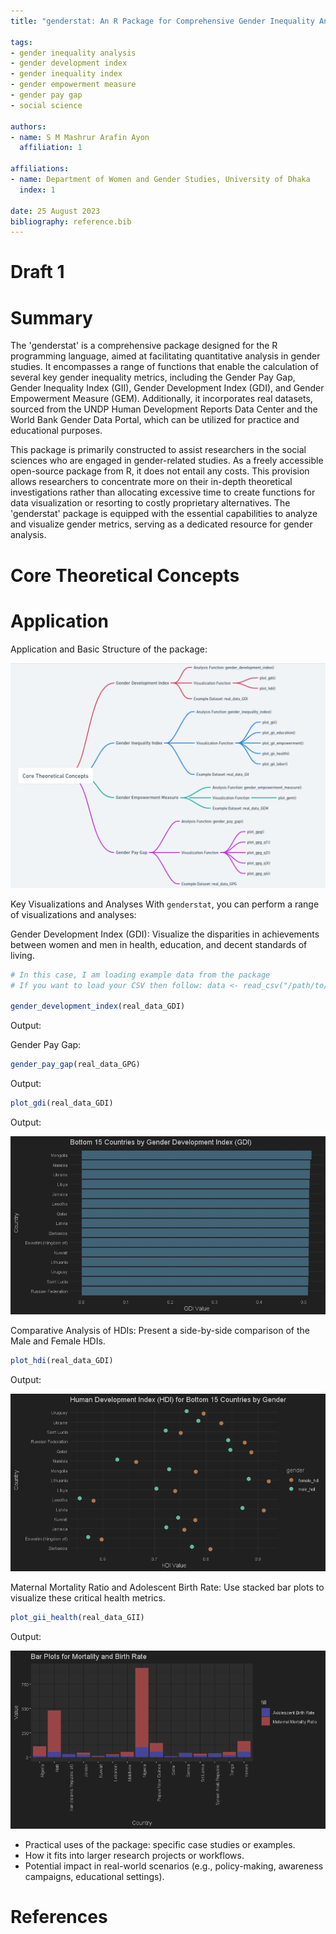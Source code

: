 ```yaml
---
title: "genderstat: An R Package for Comprehensive Gender Inequality Analysis"

tags: 
- gender inequality analysis
- gender development index
- gender inequality index
- gender empowerment measure
- gender pay gap
- social science

authors: 
- name: S M Mashrur Arafin Ayon
  affiliation: 1

affiliations: 
- name: Department of Women and Gender Studies, University of Dhaka
  index: 1
   
date: 25 August 2023
bibliography: reference.bib
---
```



# Draft 1
# Summary

The 'genderstat' is a comprehensive package designed for the R programming language, aimed at facilitating quantitative analysis in gender studies. It encompasses a range of functions that enable the calculation of several key gender inequality metrics, including the Gender Pay Gap, Gender Inequality Index (GII), Gender Development Index (GDI), and Gender Empowerment Measure (GEM). Additionally, it incorporates real datasets, sourced from the UNDP Human Development Reports Data Center and the World Bank Gender Data Portal, which can be utilized for practice and educational purposes.

This package is primarily constructed to assist researchers in the social sciences who are engaged in gender-related studies. As a freely accessible open-source package from R, it does not entail any costs. This provision allows researchers to concentrate more on their in-depth theoretical investigations rather than allocating excessive time to create functions for data visualization or resorting to costly proprietary alternatives. The 'genderstat' package is equipped with the essential capabilities to analyze and visualize gender metrics, serving as a dedicated resource for gender analysis.


# Core Theoretical Concepts



# Application
Application and Basic Structure of the package:

![Basic Structure](https://github.com/mashrur-ayon/genderstat/blob/main/plots-pictures/basic-structure.png)


Key Visualizations and Analyses
With `genderstat`, you can perform a range of visualizations and analyses:

Gender Development Index (GDI): Visualize the disparities in achievements between women and men in health, education, and decent standards of living.

```R
# In this case, I am loading example data from the package
# If you want to load your CSV then follow: data <- read_csv("/path/to/your/data.csv") 

gender_development_index(real_data_GDI)
```

Output:

Gender Pay Gap:
```R
gender_pay_gap(real_data_GPG)
```

Output:


```R
plot_gdi(real_data_GDI)
```

Output: 

![Basic Structure](https://github.com/mashrur-ayon/genderstat/blob/main/plots-pictures/plot_gdi_output.png)

Comparative Analysis of HDIs: Present a side-by-side comparison of the Male and Female HDIs.

```R
plot_hdi(real_data_GDI)
```
Output:

![Basic Structure](https://github.com/mashrur-ayon/genderstat/blob/main/plots-pictures/plot_hdi_output.png)

Maternal Mortality Ratio and Adolescent Birth Rate: Use stacked bar plots to visualize these critical health metrics.
```R
plot_gii_health(real_data_GII)

```

Output:

![Basic Structure](https://github.com/mashrur-ayon/genderstat/blob/main/plots-pictures/plot_gii_health_output.png)


- Practical uses of the package: specific case studies or examples.
- How it fits into larger research projects or workflows.
- Potential impact in real-world scenarios (e.g., policy-making, awareness campaigns, educational settings).

# References
